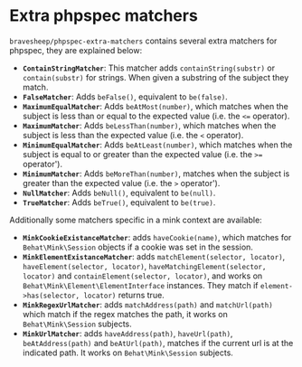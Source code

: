 # Extra phpspec matchers
`bravesheep/phpspec-extra-matchers` contains several extra matchers for phpspec, they are explained below:

* **`ContainStringMatcher`**: This matcher adds `containString(substr)` or `contain(substr)` for strings. When given a
  substring of the subject they match.
* **`FalseMatcher`**: Adds `beFalse()`, equivalent to `be(false)`.
* **`MaximumEqualMatcher`**: Adds `beAtMost(number)`, which matches when the subject is less than or equal to the
  expected value (i.e. the `<=` operator).
* **`MaximumMatcher`**: Adds `beLessThan(number)`, which matches when the subject is less than the expected value (i.e.
   the `<` operator).
* **`MinimumEqualMatcher`**: Adds `beAtLeast(number)`, which matches when the subject is equal to or greater than the
  expected value (i.e. the `>=` operator').
* **`MinimumMatcher`**: Adds `beMoreThan(number)`, matches when the subject is greater than the expected value (i.e.
  the `>` operator').
* **`NullMatcher`**: Adds `beNull()`, equivalent to `be(null)`.
* **`TrueMatcher`**: Adds `beTrue()`, equivalent to `be(true)`.

Additionally some matchers specific in a mink context are available:

* **`MinkCookieExistanceMatcher`**: adds `haveCookie(name)`, which matches for `Behat\Mink\Session` objects if a cookie
  was set in the session.
* **`MinkElementExistanceMatcher`**: adds `matchElement(selector, locator)`, `haveElement(selector, locator)`,
  `haveMatchingElement(selector, locator)` and `containElement(selector, locator)`, and works on
  `Behat\Mink\Element\ElementInterface` instances. They match if `element->has(selector, locator)` returns true.
* **`MinkRegexUrlMatcher`**: adds `matchAddress(path)` and `matchUrl(path)` which match if the regex matches the path,
  it works on `Behat\Mink\Session` subjects.
* **`MinkUrlMatcher`**: adds `haveAddress(path)`, `haveUrl(path)`, `beAtAddress(path)` and `beAtUrl(path)`, matches if
  the current url is at the indicated path. It works on `Behat\Mink\Session` subjects.
